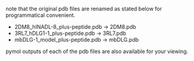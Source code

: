 note that the original pdb files are renamed as stated below for programmatical convenient.

- 2DM8_hINADL-8_plus-peptide.pdb -> 2DM8.pdb
- 3RL7_hDLG1-1_plus-peptide.pdb  -> 3RL7.pdb
- mbDLG-1_model_plus-peptide.pdb -> mbDLG.pdb

pymol outputs of each of the pdb files are also available for your viewing.
